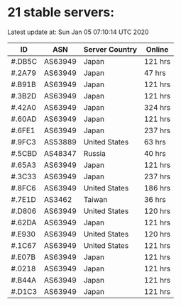 # 21 stable servers:

Latest update at: Sun Jan 05 07:10:14 UTC 2020

| ID | ASN | Server Country | Online |
| -- | --- | -------------- | ------ |
| #.DB5C | AS63949 | Japan | 121 hrs |
| #.2A79 | AS63949 | Japan | 47 hrs |
| #.B91B | AS63949 | Japan | 121 hrs |
| #.3B2D | AS63949 | Japan | 121 hrs |
| #.42A0 | AS63949 | Japan | 324 hrs |
| #.60AD | AS63949 | Japan | 121 hrs |
| #.6FE1 | AS63949 | Japan | 237 hrs |
| #.9FC3 | AS53889 | United States | 63 hrs |
| #.5CBD | AS48347 | Russia | 40 hrs |
| #.65A3 | AS63949 | Japan | 121 hrs |
| #.3C33 | AS63949 | Japan | 237 hrs |
| #.8FC6 | AS63949 | United States | 186 hrs |
| #.7E1D | AS3462 | Taiwan | 36 hrs |
| #.D806 | AS63949 | United States | 120 hrs |
| #.62DA | AS63949 | Japan | 121 hrs |
| #.E930 | AS63949 | United States | 120 hrs |
| #.1C67 | AS63949 | United States | 121 hrs |
| #.E07B | AS63949 | Japan | 121 hrs |
| #.0218 | AS63949 | Japan | 121 hrs |
| #.B44A | AS63949 | Japan | 121 hrs |
| #.D1C3 | AS63949 | Japan | 121 hrs |

